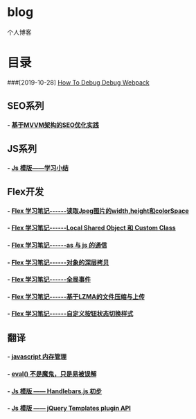 blog
====

个人博客

# 目录

###[2019-10-28] [How To Debug Debug Webpack](https://github.com/zycFran/blog/issues/4)

## SEO系列
#### - [基于MVVM架构的SEO优化实践](https://github.com/zycFran/blog/issues/1)

## JS系列
#### - [Js 模版——学习小结](https://www.cnblogs.com/zyc-undefined/p/3145057.html)

## Flex开发
#### - [Flex 学习笔记------读取Jpeg图片的width,height和colorSpace](https://www.cnblogs.com/zyc-undefined/p/3199327.html)
#### - [Flex 学习笔记------Local Shared Object 和 Custom Class](https://www.cnblogs.com/zyc-undefined/p/3199963.html)
#### - [Flex 学习笔记------as 与 js 的通信](https://www.cnblogs.com/zyc-undefined/p/3183915.html)
#### - [Flex 学习笔记------对象的深层拷贝](https://www.cnblogs.com/zyc-undefined/p/3237618.html)
#### - [Flex 学习笔记------全局事件](https://www.cnblogs.com/zyc-undefined/p/3237595.html)
#### - [Flex 学习笔记------基于LZMA的文件压缩与上传](https://www.cnblogs.com/zyc-undefined/p/3199342.html)
#### - [Flex 学习笔记------自定义按钮状态切换样式](https://www.cnblogs.com/zyc-undefined/p/3245661.html)


## 翻译
#### - [javascript 内存管理](https://www.cnblogs.com/zyc-undefined/p/3172922.html)
#### - [eval() 不是魔鬼，只是易被误解](https://www.cnblogs.com/zyc-undefined/p/3175363.html)
#### - [Js 模版 —— Handlebars.js 初步](https://www.cnblogs.com/zyc-undefined/p/3143323.html)
#### - [Js 模版 —— jQuery Templates plugin API](https://www.cnblogs.com/zyc-undefined/p/3144268.html)
